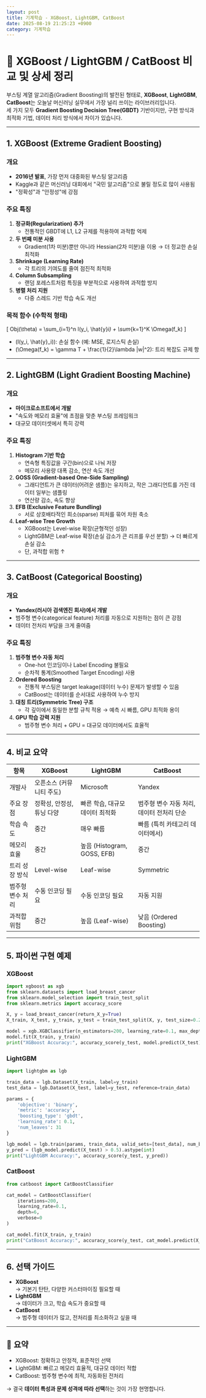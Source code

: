```yaml
---
layout: post
title: 기계학습 - XGBoost, LightGBM, CatBoost
date: 2025-08-19 21:25:23 +0900
category: 기계학습
---
```

# 🌳 XGBoost / LightGBM / CatBoost 비교 및 상세 정리

부스팅 계열 알고리즘(Gradient Boosting)의 발전된 형태로, **XGBoost**, **LightGBM**, **CatBoost**는 오늘날 머신러닝 실무에서 가장 널리 쓰이는 라이브러리입니다.  
세 가지 모두 **Gradient Boosting Decision Tree(GBDT)** 기반이지만, 구현 방식과 최적화 기법, 데이터 처리 방식에서 차이가 있습니다.

---

## 1. XGBoost (Extreme Gradient Boosting)

### 개요
- **2016년 발표**, 가장 먼저 대중화된 부스팅 알고리즘
- Kaggle과 같은 머신러닝 대회에서 "국민 알고리즘"으로 불릴 정도로 많이 사용됨
- "정확성"과 "안정성"에 강점

### 주요 특징
1. **정규화(Regularization) 추가**
   - 전통적인 GBDT에 L1, L2 규제를 적용하여 과적합 억제
2. **두 번째 미분 사용**
   - Gradient(1차 미분)뿐만 아니라 Hessian(2차 미분)을 이용 → 더 정교한 손실 최적화
3. **Shrinkage (Learning Rate)**
   - 각 트리의 기여도를 줄여 점진적 최적화
4. **Column Subsampling**
   - 랜덤 포레스트처럼 특징을 부분적으로 사용하여 과적합 방지
5. **병렬 처리 지원**
   - 다중 스레드 기반 학습 속도 개선

### 목적 함수 (수학적 형태)
\[
Obj(\theta) = \sum_{i=1}^n l(y_i, \hat{y}_i) + \sum_{k=1}^K \Omega(f_k)
\]

- \(l(y_i, \hat{y}_i)\): 손실 함수 (예: MSE, 로지스틱 손실)  
- \(\Omega(f_k) = \gamma T + \frac{1}{2}\lambda \|w\|^2\): 트리 복잡도 규제 항  

---

## 2. LightGBM (Light Gradient Boosting Machine)

### 개요
- **마이크로소프트에서 개발**
- "속도와 메모리 효율"에 초점을 맞춘 부스팅 프레임워크
- 대규모 데이터셋에서 특히 강력

### 주요 특징
1. **Histogram 기반 학습**
   - 연속형 특징값을 구간(bin)으로 나눠 저장
   - 메모리 사용량 대폭 감소, 연산 속도 개선
2. **GOSS (Gradient-based One-Side Sampling)**
   - 그래디언트가 큰 데이터(어려운 샘플)는 유지하고, 작은 그래디언트를 가진 데이터 일부는 샘플링
   - 연산량 감소, 속도 향상
3. **EFB (Exclusive Feature Bundling)**
   - 서로 상호배타적인 희소(sparse) 피처를 묶어 차원 축소
4. **Leaf-wise Tree Growth**
   - XGBoost는 Level-wise 확장(균형적인 성장)  
   - LightGBM은 Leaf-wise 확장(손실 감소가 큰 리프를 우선 분할) → 더 빠르게 손실 감소  
   - 단, 과적합 위험 ↑

---

## 3. CatBoost (Categorical Boosting)

### 개요
- **Yandex(러시아 검색엔진 회사)에서 개발**
- 범주형 변수(categorical feature) 처리를 자동으로 지원하는 점이 큰 강점
- 데이터 전처리 부담을 크게 줄여줌

### 주요 특징
1. **범주형 변수 자동 처리**
   - One-hot 인코딩이나 Label Encoding 불필요
   - 순차적 통계(Smoothed Target Encoding) 사용
2. **Ordered Boosting**
   - 전통적 부스팅은 target leakage(데이터 누수) 문제가 발생할 수 있음  
   - CatBoost는 데이터를 순서대로 사용하여 누수 방지
3. **대칭 트리(Symmetric Tree) 구조**
   - 각 깊이에서 동일한 분할 규칙 적용 → 예측 시 빠름, GPU 최적화 용이
4. **GPU 학습 강력 지원**
   - 범주형 변수 처리 + GPU = 대규모 데이터에서도 효율적

---

## 4. 비교 요약

| 항목 | XGBoost | LightGBM | CatBoost |
|------|----------|-----------|-----------|
| 개발사 | 오픈소스 (커뮤니티 주도) | Microsoft | Yandex |
| 주요 장점 | 정확성, 안정성, 튜닝 다양 | 빠른 학습, 대규모 데이터 최적화 | 범주형 변수 자동 처리, 데이터 전처리 단순 |
| 학습 속도 | 중간 | 매우 빠름 | 빠름 (특히 카테고리 데이터에서) |
| 메모리 효율 | 중간 | 높음 (Histogram, GOSS, EFB) | 중간 |
| 트리 성장 방식 | Level-wise | Leaf-wise | Symmetric |
| 범주형 변수 처리 | 수동 인코딩 필요 | 수동 인코딩 필요 | 자동 지원 |
| 과적합 위험 | 중간 | 높음 (Leaf-wise) | 낮음 (Ordered Boosting) |

---

## 5. 파이썬 구현 예제

### XGBoost
```python
import xgboost as xgb
from sklearn.datasets import load_breast_cancer
from sklearn.model_selection import train_test_split
from sklearn.metrics import accuracy_score

X, y = load_breast_cancer(return_X_y=True)
X_train, X_test, y_train, y_test = train_test_split(X, y, test_size=0.2, random_state=42)

model = xgb.XGBClassifier(n_estimators=200, learning_rate=0.1, max_depth=4)
model.fit(X_train, y_train)
print("XGBoost Accuracy:", accuracy_score(y_test, model.predict(X_test)))
```

### LightGBM
```python
import lightgbm as lgb

train_data = lgb.Dataset(X_train, label=y_train)
test_data = lgb.Dataset(X_test, label=y_test, reference=train_data)

params = {
    'objective': 'binary',
    'metric': 'accuracy',
    'boosting_type': 'gbdt',
    'learning_rate': 0.1,
    'num_leaves': 31
}

lgb_model = lgb.train(params, train_data, valid_sets=[test_data], num_boost_round=200, early_stopping_rounds=20)
y_pred = (lgb_model.predict(X_test) > 0.5).astype(int)
print("LightGBM Accuracy:", accuracy_score(y_test, y_pred))
```

### CatBoost
```python
from catboost import CatBoostClassifier

cat_model = CatBoostClassifier(
    iterations=200,
    learning_rate=0.1,
    depth=6,
    verbose=0
)

cat_model.fit(X_train, y_train)
print("CatBoost Accuracy:", accuracy_score(y_test, cat_model.predict(X_test)))
```

---

## 6. 선택 가이드

- **XGBoost**  
  → 기본기 탄탄, 다양한 커스터마이징 필요할 때  
- **LightGBM**  
  → 데이터가 크고, 학습 속도가 중요할 때  
- **CatBoost**  
  → 범주형 데이터가 많고, 전처리를 최소화하고 싶을 때  

---

## 📌 요약
- XGBoost: 정확하고 안정적, 표준적인 선택  
- LightGBM: 빠르고 메모리 효율적, 대규모 데이터 적합  
- CatBoost: 범주형 변수에 최적, 자동화된 전처리  

→ 결국 **데이터 특성과 문제 성격에 따라 선택**하는 것이 가장 현명합니다.